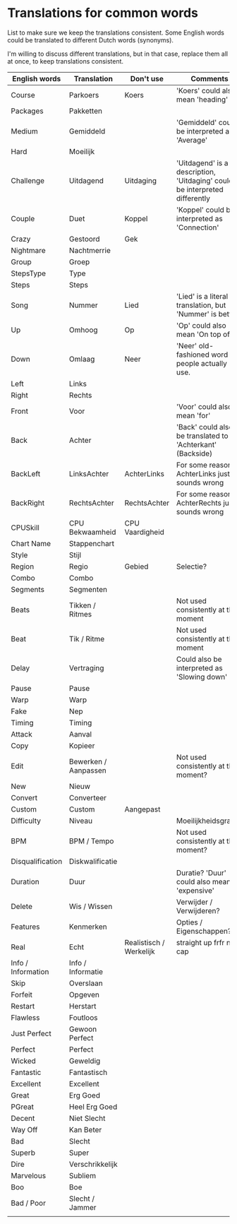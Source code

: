 # Translations for common words

List to make sure we keep the translations consistent.
Some English words could be translated to different Dutch words (synonyms).

I'm willing to discuss different translations, 
but in that case, replace them all at once, to keep translations consistent.

| English words      | Translation          | Don't use               | Comments                                                                   |
|--------------------|----------------------|-------------------------|----------------------------------------------------------------------------|
| Course             | Parkoers             | Koers                   | 'Koers' could also mean 'heading'                                          | 
| Packages           | Pakketten            |                         |                                                                            |
| Medium             | Gemiddeld            |                         | 'Gemiddeld' could be interpreted als 'Average'                             |
| Hard               | Moeilijk             |                         |                                                                            |
| Challenge          | Uitdagend            | Uitdaging               | 'Uitdagend' is a description, 'Uitdaging' could be interpreted differently |
| Couple             | Duet                 | Koppel                  | 'Koppel' could be interpreted as 'Connection'                              |
| Crazy              | Gestoord             | Gek                     |                                                                            |
| Nightmare          | Nachtmerrie          |                         |                                                                            |
| Group              | Groep                |                         |                                                                            |
| StepsType          | Type                 |                         |                                                                            |
| Steps              | Steps                |                         |                                                                            |
| Song               | Nummer               | Lied                    | 'Lied' is a literal translation, but 'Nummer' is better                    | 
| Up                 | Omhoog               | Op                      | 'Op' could also mean 'On top of'                                           |
| Down               | Omlaag               | Neer                    | 'Neer' old-fashioned word few people actually use.                         |
| Left               | Links                |                         |                                                                            |
| Right              | Rechts               |                         |                                                                            |
| Front              | Voor                 |                         | 'Voor' could also mean 'for'                                               |
| Back               | Achter               |                         | 'Back' could also be translated to 'Achterkant' (Backside)                 |
| BackLeft           | LinksAchter          | AchterLinks             | For some reason, AchterLinks just sounds wrong                             |
| BackRight          | RechtsAchter         | RechtsAchter            | For some reason, AchterRechts just sounds wrong                            |
| CPUSkill           | CPU Bekwaamheid      | CPU Vaardigheid         |                                                                            |
| Chart Name         | Stappenchart         |                         |                                                                            |
| Style              | Stijl                |                         |                                                                            |
| Region             | Regio                | Gebied                  | Selectie?                                                                  |
| Combo              | Combo                |                         |                                                                            |
| Segments           | Segmenten            |                         |                                                                            |
| Beats              | Tikken / Ritmes      |                         | Not used consistently at the moment                                        |
| Beat               | Tik / Ritme          |                         | Not used consistently at the moment                                        |
| Delay              | Vertraging           |                         | Could also be interpreted as 'Slowing down'                                |
| Pause              | Pause                |                         |                                                                            |
| Warp               | Warp                 |                         |                                                                            |
| Fake               | Nep                  |                         |                                                                            |
| Timing             | Timing               |                         |                                                                            |
| Attack             | Aanval               |                         |                                                                            |
| Copy               | Kopieer              |                         |                                                                            |
| Edit               | Bewerken / Aanpassen |                         | Not used consistently at the moment?                                       |
| New                | Nieuw                |                         |                                                                            |
| Convert            | Converteer           |                         |                                                                            |
| Custom             | Custom               | Aangepast               |                                                                            |
| Difficulty         | Niveau               |                         | Moeilijkheidsgraad?                                                        |
| BPM                | BPM / Tempo          |                         | Not used consistently at the moment?                                       |
| Disqualification   | Diskwalificatie      |                         |                                                                            |
| Duration           | Duur                 |                         | Duratie? 'Duur' could also mean 'expensive'                                |
| Delete             | Wis / Wissen         |                         | Verwijder / Verwijderen?                                                   |
| Features           | Kenmerken            |                         | Opties / Eigenschappen?                                                    |
| Real               | Echt                 | Realistisch / Werkelijk | straight up frfr no cap                                                    |
| Info / Information | Info / Informatie    |                         |                                                                            |
| Skip               | Overslaan            |                         |                                                                            |
| Forfeit            | Opgeven              |                         |                                                                            |
| Restart            | Herstart             |                         |                                                                            |
| Flawless           | Foutloos             |                         |                                                                            |
| Just Perfect       | Gewoon Perfect       |                         |                                                                            |
| Perfect            | Perfect              |                         |                                                                            |
| Wicked             | Geweldig             |                         |                                                                            |
| Fantastic          | Fantastisch          |                         |                                                                            |
| Excellent          | Excellent            |                         |                                                                            |
| Great              | Erg Goed             |                         |                                                                            |
| PGreat             | Heel Erg Goed        |                         |                                                                            |
| Decent             | Niet Slecht          |                         |                                                                            |
| Way Off            | Kan Beter            |                         |                                                                            |
| Bad                | Slecht               |                         |                                                                            |
| Superb             | Super                |                         |                                                                            |
| Dire               | Verschrikkelijk      |                         |                                                                            |
| Marvelous          | Subliem              |                         |                                                                            |
| Boo                | Boe                  |                         |                                                                            |
| Bad / Poor         | Slecht / Jammer      |                         |                                                                            |
|                    |                      |                         |                                                                            |



